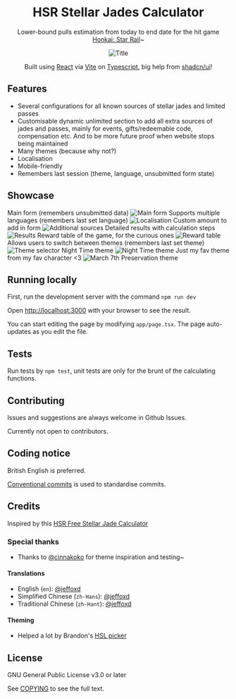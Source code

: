 <div align="center">

# HSR Stellar Jades Calculator

Lower-bound pulls estimation from today to end date for the hit game [Honkai: Star Rail](https://hsr.hoyoverse.com/)~

![Title](docs/images/hero.png)

Built using [React](https://react.dev/) via [Vite](https://vite.dev/) on [Typescript](https://www.typescriptlang.org/), big help from [shadcn/ui](https://ui.shadcn.com/)!

</div>

## Features

- Several configurations for all known sources of stellar jades and limited passes
- Customisable dynamic unlimited section to add all extra sources of jades and passes, mainly for events, gifts/redeemable code, compensation etc. And to be more future proof when website stops being maintained
- Many themes (because why not?)
- Localisation
- Mobile-friendly
- Remembers last session (theme, language, unsubmitted form state)

## Showcase

Main form (remembers unsubmitted data)
![Main form](docs/images/main_form.png)
Supports multiple languages (remembers last set language)
![Localisation](docs/images/localisation.png)
Custom amount to add in form
![Additional sources](docs/images/additional_sources.png)
Detailed results with calculation steps
![Results](docs/images/results.png)
Reward table of the game, for the curious ones
![Reward table](docs/images/reward_table.png)
Allows users to switch between themes (remembers last set theme)
![Theme selector](docs/images/theme_selector.png)
Night Time theme
![Night Time theme](docs/images/main_form_nighttime.png)
Just my fav theme from my fav character <3
![March 7th Preservation theme](docs/images/main_form_m7pres.png)

## Running locally

First, run the development server with the command `npm run dev`

Open [http://localhost:3000](http://localhost:3000) with your browser to see the result.

You can start editing the page by modifying `app/page.tsx`. The page auto-updates as you edit the file.

## Tests

Run tests by `npm test`, unit tests are only for the brunt of the calculating functions.

## Contributing

Issues and suggestions are always welcome in Github Issues.

Currently not open to contributors.

## Coding notice

British English is preferred.

[Conventional commits](https://www.conventionalcommits.org/) is used to standardise commits.

## Credits

Inspired by this [HSR Free Stellar Jade Calculator](https://github.com/Kronman590/hsr-gem-calculator)

### Special thanks

- Thanks to [@cinnakoko](https://github.com/cinnakoko) for theme inspiration and testing~

#### Translations

- English (`en`): [@jeffoxd](https://github.com/jeffoxd)
- Simplified Chinese (`zh-Hans`): [@jeffoxd](https://github.com/jeffoxd)
- Traditional Chinese (`zh-Hant`): [@jeffoxd](https://github.com/jeffoxd)

#### Theming

- Helped a lot by Brandon's [HSL picker](https://hslpicker.com/)

## License

GNU General Public License v3.0 or later

See [COPYING](COPYING) to see the full text.
